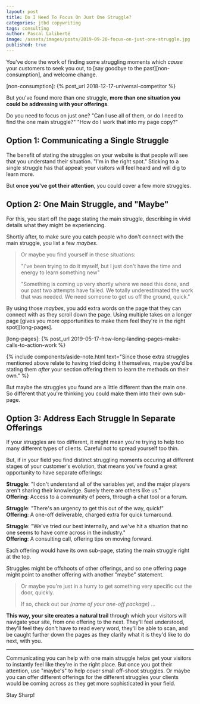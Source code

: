```yaml
---
layout: post
title: Do I Need To Focus On Just One Struggle?
categories: jtbd copywriting
tags: consulting
author: Pascal Laliberté
image: /assets/images/posts/2019-09-20-focus-on-just-one-struggle.jpg
published: true
---
```


You've done the work of finding some struggling moments which _cause_ your customers to seek you out, to [say goodbye to the past][non-consumption], and welcome change.

[non-consumption]: {% post_url 2018-12-17-universal-competitor %}

But you've found more than one struggle, **more than one situation you could be addressing with your offerings**.

Do you need to focus on just one? "Can I use all of them, or do I need to find the one main struggle?" "How do I work that into my page copy?"

## Option 1: Communicating a Single Struggle

The benefit of stating the struggles on your website is that people will see that you understand their situation. "I'm in the right spot." Sticking to a single struggle has that appeal: your visitors will feel heard and will dig to learn more.

But **once you've got their attention**, you could cover a few more struggles.

## Option 2: One Main Struggle, and "Maybe"

For this, you start off the page stating the main struggle, describing in vivid details what they might be experiencing.

Shortly after, to make sure you catch people who don't connect with the main struggle, you list a few _maybes_.

> Or maybe you find yourself in these situations:
> 
> "I've been trying to do it myself, but I just don't have the time and energy to learn something new"
> 
> "Something is coming up very shortly where we need this done, and our past two attempts have failed. We totally underestimated the work that was needed. We need someone to get us off the ground, quick."

By using those _maybes_, you add extra words on the page that they can connect with as they scroll down the page. Using multiple takes on a longer page [gives you more opportunities to make them feel they're in the right spot][long-pages].

[long-pages]: {% post_url 2019-05-17-how-long-landing-pages-make-calls-to-action-work %}

{% include components/aside-note.html text="Since those extra struggles mentioned above relate to having tried doing it themselves, maybe you'd be stating them _after_ your section offering them to learn the methods on their own." %}

But maybe the struggles you found are a little different than the main one. So different that you're thinking you could make them into their own sub-page.

## Option 3: Address Each Struggle In Separate Offerings

If your struggles are too different, it might mean you're trying to help too many different types of clients. Careful not to spread yourself too thin.

But, if in your field you find distinct struggling moments occuring at different stages of your customer's evolution, that means you've found a great opportunity to have separate offerings:

**Struggle**: "I don't understand all of the variables yet, and the major players aren't sharing their knowledge. Surely there are others like us."  
**Offering**: Access to a community of peers, through a chat tool or a forum.

**Struggle**: "There's an urgency to get this out of the way, quick!"  
**Offering**: A one-off deliverable, charged extra for quick turnaround.

**Struggle**: "We've tried our best internally, and we've hit a situation that no one seems to have come across in the industry."  
**Offering**: A consulting call, offering tips on moving forward.

Each offering would have its own sub-page, stating the main struggle right at the top.

Struggles might be offshoots of other offerings, and so one offering page might point to another offering with another "maybe" statement.

> Or maybe you're just in a hurry to get something very specific out the door, quickly.
>
> If so, check out our _(name of your one-off package)_ ...

**This way, your site creates a natural trail** through which your visitors will navigate your site, from one offering to the next. They'll feel understood, they'll feel they don't have to read every word, they'll be able to scan, and be caught further down the pages as they clarify what it is they'd like to do next, with you.

---

Communicating you can help with one main struggle helps get your visitors to instantly feel like they're in the right place. But once you got their attention, use "maybe's" to help cover small off-shoot struggles. Or maybe you can offer different offerings for the different struggles your clients would be coming across as they get more sophisticated in your field.

Stay Sharp!
